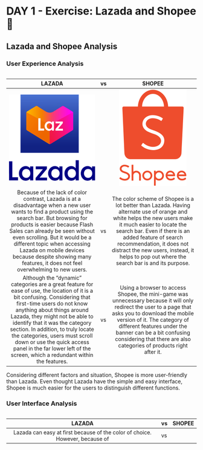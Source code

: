 # DAY 1 - Exercise: Lazada and Shopee 👻

## Lazada and Shopee Analysis
### User Experience Analysis


<table width = auto; length = auto;>

| **LAZADA** |vs| **SHOPEE** | 
|:----------:|--|:----------:|
|<img src="..\..\assets\exercises\laz-logo.png" alt ="Lazada logo" width ="240px"/> || <img src="..\..\assets\exercises\shopee-logo.png" alt ="Shopee logo" width ="180px"/>|
|Because of the lack of color contrast, Lazada is at a disadvantage when a new user wants to find a product using the search bar. But browsing for products is easier because Flash Sales can already be seen without even scrolling. But it would be a different topic when accessing Lazada on mobile devices because despite showing many features, it does not feel overwhelming to new users. | vs | The color scheme of Shopee is a lot better than Lazada. Having alternate use of orange and white helps the new users make it much easier to locate the search bar. Even if there is an added feature of search recommendation, it does not distract the new users, instead, it helps to pop out where the search bar is and its purpose.  |
| Although the “dynamic” categories are a great feature for ease of use, the location of it is a bit confusing. Considering that first-time users do not know anything about things around Lazada, they might not be able to identify that it was the category section. In addition, to truly locate the categories, users must scroll down or use the quick access panel in the far lower left of the screen, which a redundant within the features. |vs| Using a browser to access Shopee,  the mini-game was unnecessary because it will only redirect the user to a page that asks you to download the mobile version of it. The category of different features under the banner can be a bit confusing considering that there are also categories of products right after it. |

</table>

Considering different factors and situation, Shopee is more user-friendly than Lazada. Even thought Lazada have the simple and easy interface, Shopee is much easier for the users to distinguish different functions. 

<table width = auto; length = auto;>

### User Interface Analysis
| **LAZADA** |vs| **SHOPEE** | 
|:----------:|--|:----------:|
|Lazada can easy at first because of the color of choice. However, because of  |vs|  |
</table>




